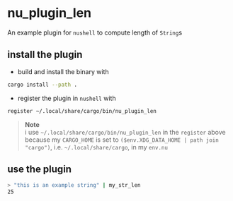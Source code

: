 # nu_plugin_len
An example plugin for `nushell` to compute length of `String`s

## install the plugin
- build and install the binary with
```bash
cargo install --path .
```
- register the plugin in `nushell` with
```bash
register ~/.local/share/cargo/bin/nu_plugin_len
```

> **Note**  
> i use `~/.local/share/cargo/bin/nu_plugin_len` in the `register`
> above because my `CARGO_HOME` is set to `($env.XDG_DATA_HOME | path join "cargo")`,
> i.e. `~/.local/share/cargo`, in my `env.nu`

## use the plugin
```bash
> "this is an example string" | my_str_len
25
```
